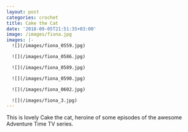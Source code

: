 ```yaml
---
layout: post
categories: crochet
title: Cake the Cat
date: '2018-09-05T21:51:35+03:00'
image: /images/fiona.jpg
images: |-
  ![](/images/fiona_0559.jpg)

  ![](/images/fiona_0586.jpg)

  ![](/images/fiona_0589.jpg)

  ![](/images/fiona_0590.jpg)

  ![](/images/fiona_0602.jpg)

  ![](/images/fiona_3.jpg)
---
```

This is lovely Cake the cat, heroine of some episodes of the awesome Adventure Time TV series.
